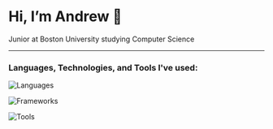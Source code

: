 # Hi, I’m Andrew 👋

Junior at Boston University studying Computer Science

---

### Languages, Technologies, and Tools I've used:
![Languages](https://go-skill-icons.vercel.app/api/icons?i=python,cpp,java,kotlin,swift,javascript,cuda&perline=7)

![Frameworks](https://go-skill-icons.vercel.app/api/icons?i=pytest,pytorch,jetpackcompose,firebase,flask,sqlite,qt&perline=7)  

![Tools](https://go-skill-icons.vercel.app/api/icons?i=bash,linux,git,docker,gradle,ffmpeg,vim&perline=7)
